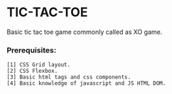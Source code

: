 # TIC-TAC-TOE
Basic tic tac toe game commonly called as XO game.

### Prerequisites:
    [1] CSS Grid layout.
    [2] CSS Flexbox.
    [3] Basic html tags and css components.
    [4] Basic knowledge of javascript and JS HTML DOM.
